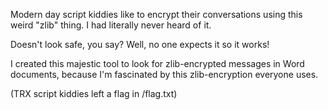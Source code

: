 Modern day script kiddies like to encrypt their conversations using this weird "zlib" thing. I had literally never heard of it.

Doesn't look safe, you say? Well, no one expects it so it works!

I created this majestic tool to look for zlib-encrypted messages in Word documents, because I'm fascinated by this zlib-encryption everyone uses.

(TRX script kiddies left a flag in /flag.txt)